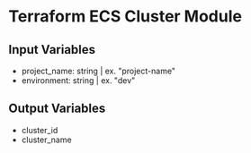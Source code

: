 # Terraform ECS Cluster Module

## Input Variables

- project_name: string | ex. "project-name"
- environment: string | ex. "dev"

## Output Variables

- cluster_id
- cluster_name
